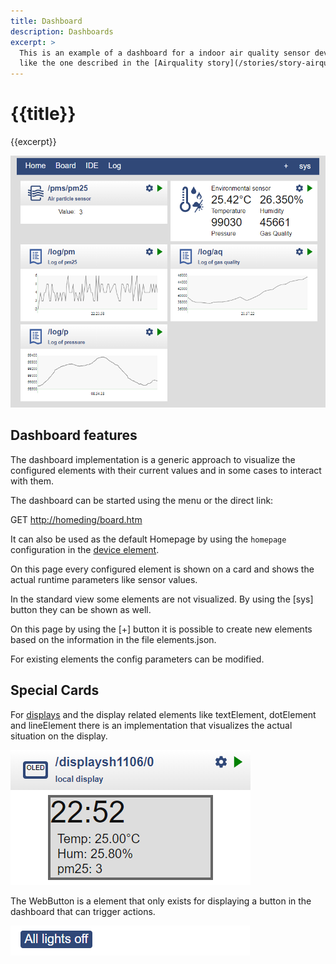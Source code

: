 ```yaml
---
title: Dashboard
description: Dashboards
excerpt: >
  This is an example of a dashboard for a indoor air quality sensor device
  like the one described in the [Airquality story](/stories/story-airquality.md). 
---
```


# {{title}}

{{excerpt}}

![dashboard ui](/dashboard.png)


## Dashboard features

The dashboard implementation is a generic approach to visualize the configured elements with their current 
values and in some cases to interact with them.

The dashboard can be started using the menu or the direct link:

GET <http://homeding/board.htm>

It can also be used as the default Homepage by using the `homepage` configuration in the [device element](/elements/device.md).

On this page every configured element is shown on a card and shows the actual runtime parameters like sensor values.

In the standard view some elements are not visualized. By using the [sys] button they can be shown as well.

On this page by using the [+] button it is possible to create new elements based on the information in the file elements.json. 

For existing elements the config parameters can be modified.


## Special Cards

For [displays](/displays.md) and the display related elements like textElement, dotElement and lineElement
there is an implementation that visualizes the actual situation on the display. 

![displaycard](/elements/displaycard.png)

The WebButton is a element that only exists for displaying a button in the dashboard that can trigger actions. 

![webbuttoncard](/elements/webbuttoncard.png)

